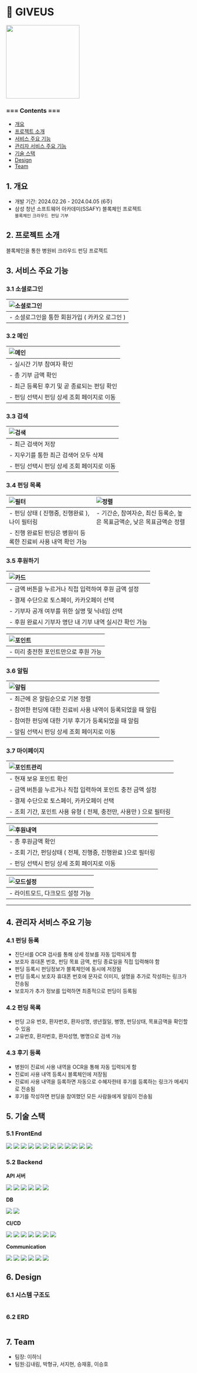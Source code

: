 # 🧩 GIVEUS

<img src="./wiki/img/img_logo.png" alt="" width=200 />

### === Contents ===

- [개요](#1-개요)
- [프로젝트 소개](#2-프로젝트-소개)
- [서비스 주요 기능](#3-서비스-주요-기능)
- [관리자 서비스 주요 기능](#4-관리자-서비스-주요-기능)
- [기술 스택](#5-기술-스택)
- [Design](#6-Design)
- [Team](#7-Team)

## 1. 개요

- 개발 기간: 2024.02.26 - 2024.04.05 (6주)
- 삼성 청년 소프트웨어 아카데미(SSAFY) 블록체인 프로젝트  
  `블록체인` `크라우드 펀딩` `기부`

## 2. 프로젝트 소개

블록체인을 통한 병원비 크라우드 펀딩 프로젝트

## 3. 서비스 주요 기능

### 3.1 소셜로그인
| ![소셜로그인](wiki/gif/회원가입및로그인.gif) |
| :----------------------------------------------- |
| - 소셜로그인을 통한 회원가입 ( 카카오 로그인 ) |

### 3.2 메인
| ![메인](wiki/gif/홈화면_기부후기+곧종료펀딩.gif) |
| :----------------------------------------------- |
| - 실시간 기부 참여자 확인 |
| - 총 기부 금액 확인 |
| - 최근 등록된 후기 및 곧 종료되는 펀딩 확인 |
| - 펀딩 선택시 펀딩 상세 조회 페이지로 이동 |

### 3.3 검색
| ![검색](wiki/gif/검색화면.gif) |
| :----------------------------------------------- |
| - 최근 검색어 저장 |
| - 지우기를 통한 최근 검색어 모두 삭제 |
| - 펀딩 선택시 펀딩 상세 조회 페이지로 이동 |

### 3.4 펀딩 목록
| ![필터](wiki/gif/펀딩목록조회-2.gif) | ![정렬](wiki/gif/펀딩목록조회-1.gif) |
| :--------------------------------- | :----------------------------------- |
| - 펀딩 상태 ( 진행중, 진행완료 ), 나이 필터링 |  - 기간순, 참여자순, 최신 등록순, 높은 목표금액순, 낮은 목표금액순 정렬 |
| - 진행 완료된 펀딩은 병원이 등록한 진료비 사용 내역 확인 가능 |  |

### 3.5 후원하기
| ![카드](wiki/gif/펀딩하기_카드결제_실명.gif) |
| :--------------------------------- |
| - 금액 버튼을 누르거나 직접 입력하여 후원 금액 설정 |
| - 결제 수단으로 토스페이, 카카오페이 선택 | 
| - 기부자 공개 여부를 위한 실명 및 닉네임 선택 |
| - 후원 완료시 기부자 명단 내 기부 내역 실시간 확인 가능 |

| ![포인트](wiki/gif/펀딩하기_포인트_닉네임.gif) |
| :----------------------------------- |
| - 미리 충전한 포인트만으로 후원 가능 |

### 3.6 알림
| ![알림](wiki/gif/알림화면.gif) |
| :----------------------------------- |
| - 최근에 온 알림순으로 기본 정렬 |
| - 참여한 펀딩에 대한 진료비 사용 내역이 등록되었을 때 알림 |
| - 참여한 펀딩에 대한 기부 후기가 등록되었을 때 알림 |
| - 알림 선택시 펀딩 상세 조회 페이지로 이동 |

### 3.7 마이페이지
| ![포인트관리](wiki/gif/마이페이지_포인트관리및충전.gif) |
| :----------------------------------- |
| - 현재 보유 포인트 확인 |
| - 금액 버튼을 누르거나 직접 입력하여 포인트 충전 금액 설정 |
| - 결제 수단으로 토스페이, 카카오페이 선택 |
| - 조회 기간, 포인트 사용 유형 ( 전체, 충전만, 사용만 ) 으로 필터링 |

| ![후원내역](wiki/gif/마이페이지_후원내역.gif) |
| :----------------------------------- |
| - 총 후원금액 확인 |
| - 조회 기간, 펀딩상태 ( 전체, 진행중, 진행완료 )으로 필터링 |
| - 펀딩 선택시 펀딩 상세 조회 페이지로 이동 |

| ![모드설정](wiki/gif/마이페이지_라이트다크설정.gif) |
| :----------------------------------- |
| - 라이트모드, 다크모드 설정 가능 |

---

## 4. 관리자 서비스 주요 기능

### 4.1 펀딩 등록

- 진단서를 OCR 검사를 통해 상세 정보를 자동 입력되게 함
- 보호자 휴대폰 번호, 펀딩 목표 금액, 펀딩 종료일을 직접 입력해야 함
- 펀딩 등록시 펀딩정보가 블록체인에 동시에 저장됨
- 펀딩 등록시 보호자 휴대폰 번호에 문자로 이미지, 설명을 추가로 작성하는 링크가 전송됨
- 보호자가 추가 정보를 입력하면 최종적으로 펀딩이 등록됨

### 4.2 펀딩 목록

- 펀딩 고유 번호, 환자번호, 환자성명, 생년월일, 병명, 펀딩상태, 목표금액을 확인할 수 있음
- 고유번호, 환자번호, 환자성명, 병명으로 검색 가능

### 4.3 후기 등록

- 병원이 진료비 사용 내역을 OCR을 통해 자동 입력되게 함
- 진료비 사용 내역 등록시 블록체인에 저장됨
- 진료비 사용 내역을 등록하면 자동으로 수혜자한테 후기를 등록하는 링크가 메세지로 전송됨
- 후기를 작성하면 펀딩을 참여했던 모든 사람들에게 알림이 전송됨


## 5. 기술 스택

### 5.1 FrontEnd

<img src="https://img.shields.io/badge/React-61DAFB?style=for-the-badge&logo=react&logoColor=black">&nbsp;<img src="https://img.shields.io/badge/TypeScript-3178c6?style=for-the-badge&logo=TypeScript&logoColor=white">&nbsp;<img src="https://img.shields.io/badge/vite-646CFF?style=for-the-badge&logo=vite&logoColor=white">&nbsp;<img src="https://img.shields.io/badge/pwa-5A0FC8?style=for-the-badge&logo=pwa&logoColor=black">&nbsp;<img src="https://img.shields.io/badge/npm-CB3837?style=for-the-badge&logo=npm&logoColor=black">&nbsp;<img src="https://img.shields.io/badge/node.js-339933?style=for-the-badge&logo=nodedotjs&logoColor=white">&nbsp;<img src="https://img.shields.io/badge/axios-5A29E4?style=for-the-badge&logo=axios&logoColor=white">&nbsp;<img src="https://img.shields.io/badge/styledcomponents-DB7093?style=for-the-badge&logo=styledcomponents&logoColor=black">&nbsp;<img src="https://img.shields.io/badge/recoil-3578E5?style=for-the-badge&logo=recoil&logoColor=black">&nbsp;<img src="https://img.shields.io/badge/reactquery-FF4154?style=for-the-badge&logo=reactquery&logoColor=black">&nbsp;<img src="https://img.shields.io/badge/firebase-FFCA28?style=for-the-badge&logo=firebase&logoColor=black">&nbsp;<img src="https://img.shields.io/badge/web3dotjs-F16822?style=for-the-badge&logo=web3dotjs&logoColor=black">&nbsp;

### 5.2 Backend

**API 서버**

<img src="https://img.shields.io/badge/java-007396?style=for-the-badge&logo=java&logoColor=white">&nbsp;<img src="https://img.shields.io/badge/springboot-6DB33F?style=for-the-badge&logo=springboot&logoColor=white">&nbsp;<img src="https://img.shields.io/badge/springsecurity-6DB33F?style=for-the-badge&logo=springsecurity&logoColor=white">&nbsp;<img src="https://img.shields.io/badge/intellijidea-000000?style=for-the-badge&logo=intellijidea&logoColor=white">&nbsp;<img src="https://img.shields.io/badge/gradle-02303A?style=for-the-badge&logo=gradle&logoColor=white">&nbsp;<img src="https://img.shields.io/badge/Kakao-FFCD00?style=for-the-badge&logo=Kakao&logoColor=white">

**DB**

<img src="https://img.shields.io/badge/mysql-4479A1?style=for-the-badge&logo=mysql&logoColor=white">&nbsp;<img src="https://img.shields.io/badge/redis-DC382D?style=for-the-badge&logo=redis&logoColor=black">

**CI/CD**

<img src="https://img.shields.io/badge/Docker-2496ED?style=for-the-badge&logo=Docker&logoColor=white">&nbsp;<img src="https://img.shields.io/badge/Jenkins-D24939?style=for-the-badge&logo=Jenkins&logoColor=white">&nbsp;<img src="https://img.shields.io/badge/Nginx-009639?style=for-the-badge&logo=nginx&logoColor=white">&nbsp;<img src="https://img.shields.io/badge/ubuntu-E95420?style=for-the-badge&logo=ubuntu&logoColor=white">&nbsp;<img src="https://img.shields.io/badge/aws ec2-FF9900?style=for-the-badge&logo=amazonec2&logoColor=white">&nbsp;<img src="https://img.shields.io/badge/amazonrds-527FFF?style=for-the-badge&logo=amazonrds&logoColor=white">&nbsp;<img src="https://img.shields.io/badge/amazons3-1572B6?style=for-the-badge&logo=amazons3&logoColor=white">&nbsp;

**Communication**

<img src="https://img.shields.io/badge/git-F05032?style=for-the-badge&logo=git&logoColor=white">&nbsp;<img src="https://img.shields.io/badge/jira-0052CC?style=for-the-badge&logo=jirasoftware&logoColor=white">&nbsp;<img src="https://img.shields.io/badge/mattermost-0058CC?style=for-the-badge&logo=mattermost&logoColor=white">&nbsp;<img src="https://img.shields.io/badge/webex-000000?style=for-the-badge&logo=webex&logoColor=white">&nbsp;<img src="https://img.shields.io/badge/notion-000000?style=for-the-badge&logo=notion&logoColor=white">&nbsp;<img src="https://img.shields.io/badge/figma-EA4335?style=for-the-badge&logo=figma&logoColor=white">&nbsp;

## 6. Design

### 6.1 시스템 구조도

<img src="./wiki/img/아키텍처.png" alt="" />

### 6.2 ERD

<img src="./wiki/img/erd.png" alt="" />

## 7. Team

- 팀장: 이하늬
- 팀원:김내림, 박형규, 서지현, 승재홍, 이승호
